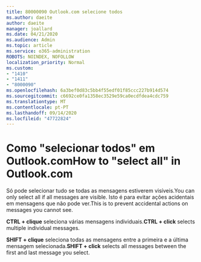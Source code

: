 ```yaml
---
title: 80000090 Outlook.com selecione todos
ms.author: daeite
author: daeite
manager: joallard
ms.date: 04/21/2020
ms.audience: Admin
ms.topic: article
ms.service: o365-administration
ROBOTS: NOINDEX, NOFOLLOW
localization_priority: Normal
ms.custom:
- "1410"
- "1411"
- "8000090"
ms.openlocfilehash: 6a3bef0d83c5bb4f55edf01f85ccc227b914d574
ms.sourcegitcommit: c6692ce0fa1358ec3529e59ca0ecdfdea4cdc759
ms.translationtype: MT
ms.contentlocale: pt-PT
ms.lasthandoff: 09/14/2020
ms.locfileid: "47722824"
---
```

# <a name="how-to-select-all-in-outlookcom"></a><span data-ttu-id="aea63-102">Como "selecionar todos" em Outlook.com</span><span class="sxs-lookup"><span data-stu-id="aea63-102">How to "select all" in Outlook.com</span></span>

<span data-ttu-id="aea63-103">Só pode selecionar tudo se todas as mensagens estiverem visíveis.</span><span class="sxs-lookup"><span data-stu-id="aea63-103">You can only select all if all messages are visible.</span></span> <span data-ttu-id="aea63-104">Isto é para evitar ações acidentais em mensagens que não pode ver.</span><span class="sxs-lookup"><span data-stu-id="aea63-104">This is to prevent accidental actions on messages you cannot see.</span></span>

<span data-ttu-id="aea63-105">**CTRL + clique** seleciona várias mensagens individuais.</span><span class="sxs-lookup"><span data-stu-id="aea63-105">**CTRL + click** selects multiple individual messages.</span></span>

<span data-ttu-id="aea63-106">**SHIFT + clique** seleciona todas as mensagens entre a primeira e a última mensagem selecionada.</span><span class="sxs-lookup"><span data-stu-id="aea63-106">**SHIFT + click** selects all messages between the first and last message you select.</span></span>